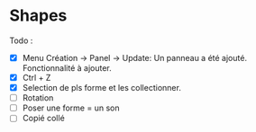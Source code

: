 # Shapes

Todo :

- [x] Menu Création -> Panel -> Update: Un panneau a été ajouté. Fonctionnalité à ajouter. 
- [x] Ctrl + Z
- [x] Selection de pls forme et les collectionner.
- [ ] Rotation
- [ ] Poser une forme = un son
- [ ] Copié collé
